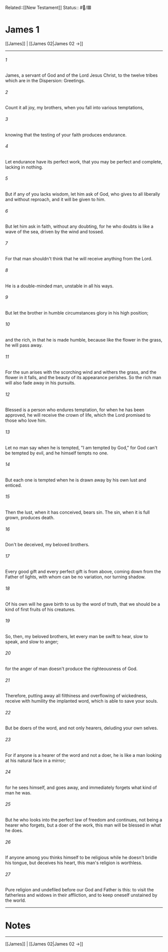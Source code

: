 Related::[[New Testament]]
Status:: #📖/🟥
# James 1

[[James]] | [[James 02|James 02 →]]
***



###### 1 
James, a servant of God and of the Lord Jesus Christ, to the twelve tribes which are in the Dispersion: Greetings. 

###### 2 
Count it all joy, my brothers, when you fall into various temptations, 

###### 3 
knowing that the testing of your faith produces endurance. 

###### 4 
Let endurance have its perfect work, that you may be perfect and complete, lacking in nothing. 

###### 5 
But if any of you lacks wisdom, let him ask of God, who gives to all liberally and without reproach, and it will be given to him. 

###### 6 
But let him ask in faith, without any doubting, for he who doubts is like a wave of the sea, driven by the wind and tossed. 

###### 7 
For that man shouldn't think that he will receive anything from the Lord. 

###### 8 
He is a double-minded man, unstable in all his ways. 

###### 9 
But let the brother in humble circumstances glory in his high position; 

###### 10 
and the rich, in that he is made humble, because like the flower in the grass, he will pass away. 

###### 11 
For the sun arises with the scorching wind and withers the grass, and the flower in it falls, and the beauty of its appearance perishes. So the rich man will also fade away in his pursuits. 

###### 12 
Blessed is a person who endures temptation, for when he has been approved, he will receive the crown of life, which the Lord promised to those who love him. 

###### 13 
Let no man say when he is tempted, "I am tempted by God," for God can't be tempted by evil, and he himself tempts no one. 

###### 14 
But each one is tempted when he is drawn away by his own lust and enticed. 

###### 15 
Then the lust, when it has conceived, bears sin. The sin, when it is full grown, produces death. 

###### 16 
Don't be deceived, my beloved brothers. 

###### 17 
Every good gift and every perfect gift is from above, coming down from the Father of lights, with whom can be no variation, nor turning shadow. 

###### 18 
Of his own will he gave birth to us by the word of truth, that we should be a kind of first fruits of his creatures. 

###### 19 
So, then, my beloved brothers, let every man be swift to hear, slow to speak, and slow to anger; 

###### 20 
for the anger of man doesn't produce the righteousness of God. 

###### 21 
Therefore, putting away all filthiness and overflowing of wickedness, receive with humility the implanted word, which is able to save your souls. 

###### 22 
But be doers of the word, and not only hearers, deluding your own selves. 

###### 23 
For if anyone is a hearer of the word and not a doer, he is like a man looking at his natural face in a mirror; 

###### 24 
for he sees himself, and goes away, and immediately forgets what kind of man he was. 

###### 25 
But he who looks into the perfect law of freedom and continues, not being a hearer who forgets, but a doer of the work, this man will be blessed in what he does. 

###### 26 
If anyone among you thinks himself to be religious while he doesn't bridle his tongue, but deceives his heart, this man's religion is worthless. 

###### 27 
Pure religion and undefiled before our God and Father is this: to visit the fatherless and widows in their affliction, and to keep oneself unstained by the world.

---
# Notes


***
[[James]] | [[James 02|James 02 →]]
